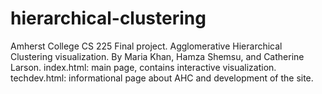 # hierarchical-clustering

Amherst College CS 225 Final project. Agglomerative Hierarchical Clustering visualization. By Maria Khan, Hamza Shemsu, and Catherine Larson.
index.html: main page, contains interactive visualization.
techdev.html: informational page about AHC and development of the site.
